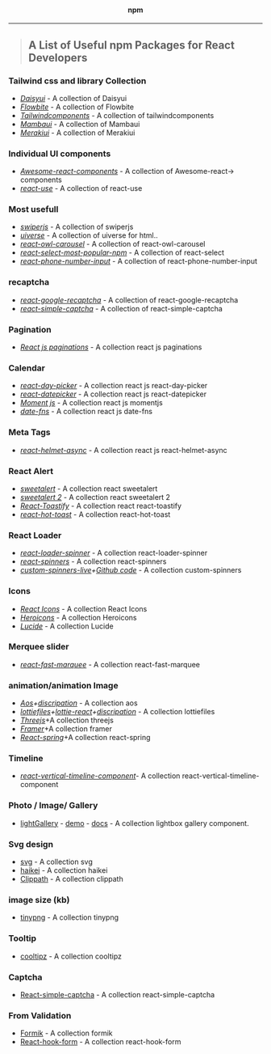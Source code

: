 <!-- PROJECT LOGO -->
 <p align="center">
    <h4 align="center">npm</h4>
    <hr/>
</p>


> ## A List of Useful npm Packages for React Developers

### Tailwind css and library Collection
- *[Daisyui](https://daisyui.com)* -  A collection of Daisyui
- *[Flowbite](https://flowbite.com)* -  A collection of Flowbite
- *[Tailwindcomponents](https://tailwindcomponents.com)* -  A collection of tailwindcomponents
- *[Mambaui](https://mambaui.com)* -  A collection of Mambaui
- *[Merakiui](https://merakiui.com)* -  A collection of Merakiui



### Individual UI components 
- *[Awesome-react-components](https://github.com/brillout/awesome-react-components?fbclid=IwAR1bPllgfigdf1j40FebHwvBpOHEY4JLh8NwVFxAIBbK-VUZvigJbw763hw#form-components)* -  A collection of Awesome-react-> components
- *[react-use](https://github.com/streamich/react-use?fbclid=IwAR1mQqQyYWLfas5Q4QjgvE9tOSh1gaKF4CbDTSh93u5pn0AYYCCc5cajcvE)* - A collection of react-use
### Most usefull
- *[swiperjs](https://swiperjs.com/)* - A collection of swiperjs
- *[uiverse](https://uiverse.io/)* - A collection of uiverse for html..
- *[react-owl-carousel](https://www.npmjs.com/package/react-owl-carousel)* - A collection of react-owl-carousel
- *[react-select-most-popular-npm](https://github.com/JedWatson/react-select)* - A collection of react-select
- *[react-phone-number-input](https://www.npmjs.com/package/react-phone-number-input)* - A collection of react-phone-number-input
### recaptcha
- *[react-google-recaptcha](https://github.com/dozoisch/react-google-recaptcha)* - A collection of react-google-recaptcha
- *[react-simple-captcha](https://www.npmjs.com/package/react-simple-captcha)* - A collection of react-simple-captcha
### Pagination
- *[React js paginations](https://www.npmjs.com/package/react-responsive-pagination)* - A collection react js paginations
### Calendar
- *[react-day-picker](https://www.npmjs.com/package/react-day-picker)* - A collection react js react-day-picker
- *[react-datepicker](https://www.npmjs.com/package/react-datepicker)* - A collection react js react-datepicker
- *[Moment js](https://momentjs.com/)* - A collection react js momentjs
- *[date-fns](https://www.npmjs.com/package/date-fns)* - A collection react js date-fns
### Meta Tags
- *[react-helmet-async](https://www.npmjs.com/package/react-helmet-async)* - A collection react js react-helmet-async
### React Alert
- *[sweetalert](https://sweetalert.js.org/guides/)* - A collection react sweetalert
- *[sweetalert 2](https://sweetalert2.github.io/)* - A collection react sweetalert 2
- *[React-Toastify](https://www.npmjs.com/package/react-toastify)* - A collection react react-toastify
- *[react-hot-toast](https://react-hot-toast.com/)* - A collection react-hot-toast
### React Loader
- *[react-loader-spinner](https://mhnpd.github.io/react-loader-spinner/)* - A collection react-loader-spinner
- *[react-spinners](https://www.npmjs.com/package/react-spinners)* - A collection react-spinners
- *[custom-spinners-live](https://julfiker755.github.io/Animation-css)+[Github code](https://github.com/julfiker755/Animation-css)* - A collection custom-spinners
### Icons
- *[React Icons](https://react-icons.github.io/react-icons/)* - A collection React Icons
- *[Heroicons](https://heroicons.com/)* - A collection Heroicons
- *[Lucide](https://lucide.dev/)* - A collection Lucide
###  Merquee slider
- *[react-fast-marquee](https://www.react-fast-marquee.com/)* - A collection react-fast-marquee
###  animation/animation Image
- *[Aos](https://michalsnik.github.io/aos/)+[discripation](https://github.com/julfiker755/IMPORTANT/tree/main/aos)* - A collection aos
- *[lottiefiles](https://lottiefiles.com/)+[lottie-react](https://www.npmjs.com/package/lottie-react)+[discripation](https://github.com/julfiker755/IMPORTANT/tree/main/lottie-react)* - A collection lottiefiles
- *[Threejs](https://threejs.org)*+A collection threejs
- *[Framer](https://www.framer.com/motion)*+A collection framer
- *[React-spring](https://www.react-spring.dev/docs/components)*+A collection react-spring
###  Timeline
- *[react-vertical-timeline-component](https://www.npmjs.com/package/react-vertical-timeline-component)*- A collection react-vertical-timeline-component

### Photo / Image/ Gallery
- [lightGallery](https://github.com/sachinchoolur/lightGallery) - [demo](https://www.lightgalleryjs.com/) - [docs](https://www.lightgalleryjs.com/docs/react/) - A collection  lightbox gallery component.
### Svg design
- [svg](https://getwaves.io/?fbclid=IwAR2rtF4hTk-uO2VA_BBHIK62gz7Tz0QWroFkH4Fk1firstsahrf9ErKdg9k) -  A collection  svg
- [haikei](https://app.haikei.app/) -  A collection haikei
- [Clippath](https://bennettfeely.com/clippy/) -  A collection clippath
### image size (kb)
- [tinypng](https://tinypng.com/) -  A collection tinypng
### Tooltip
- [cooltipz](https://cooltipz.jackdomleo.dev/) -  A collection cooltipz
### Captcha
- [React-simple-captcha](https://github.com/masroorejaz/react-simple-captcha) -  A collection react-simple-captcha
### From Validation
- [Formik](https://formik.org/docs/overview) -  A collection formik
- [React-hook-form](https://www.react-hook-form.com) -  A collection react-hook-form





 





  
